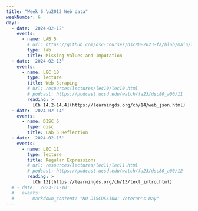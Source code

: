 ```yaml
---
title: "Week 6 \u2013 Web data"
weekNumber: 6
days:
  - date: '2024-02-12'
    events:
      - name: LAB 5
        # url: https://github.com/dsc-courses/dsc80-2023-fa/blob/main/labs/lab05/lab.ipynb
        type: lab
        title: Missing Values and Imputation
  - date: '2024-02-13'
    events:
      - name: LEC 10
        type: lecture
        title: Web Scraping
        # url: resources/lectures/lec10/lec10.html
        # podcast: https://podcast.ucsd.edu/watch/fa23/dsc80_a00/11
        reading: >
          [Ch 14.2-14.4](https://learningds.org/ch/14/web_json.html)
  - date: '2024-02-14'
    events:
      - name: DISC 6
        type: disc
        title: Lab 5 Reflection
  - date: '2024-02-15'
    events:
      - name: LEC 11
        type: lecture
        title: Regular Expressions
        # url: resources/lectures/lec11/lec11.html
        # podcast: https://podcast.ucsd.edu/watch/fa23/dsc80_a00/12
        reading: >
          [Ch 13](https://learningds.org/ch/13/text_intro.html)
  # - date: '2023-11-10'
  #   events:
  #     - markdown_content: "NO DISCUSSION: Veteran's Day"
---
```

